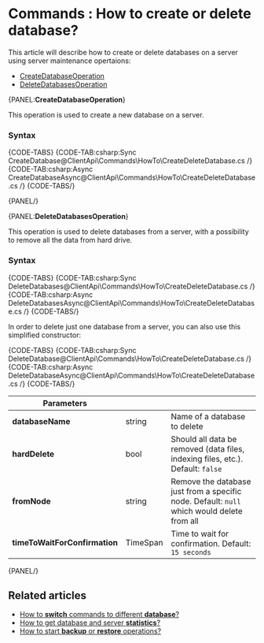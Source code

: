 # Commands : How to create or delete database?

This article will describe how to create or delete databases on a server using server maintenance opertaions:   
- [CreateDatabaseOperation](../../../client-api/commands/how-to/create-delete-database#createdatabaseoperation)   
- [DeleteDatabasesOperation](../../../client-api/commands/how-to/create-delete-database#deletedatabasesoperation)   

{PANEL:**CreateDatabaseOperation**}

This operation is used to create a new database on a server.

### Syntax

{CODE-TABS}
{CODE-TAB:csharp:Sync CreateDatabase@ClientApi\Commands\HowTo\CreateDeleteDatabase.cs /}
{CODE-TAB:csharp:Async CreateDatabaseAsync@ClientApi\Commands\HowTo\CreateDeleteDatabase.cs /}
{CODE-TABS/}

{PANEL/}

{PANEL:**DeleteDatabasesOperation**}

This operation is used to delete databases from a server, with a possibility to remove all the data from hard drive.

### Syntax

{CODE-TABS}
{CODE-TAB:csharp:Sync DeleteDatabases@ClientApi\Commands\HowTo\CreateDeleteDatabase.cs /}
{CODE-TAB:csharp:Async DeleteDatabasesAsync@ClientApi\Commands\HowTo\CreateDeleteDatabase.cs /}
{CODE-TABS/}

In order to delete just one database from a server, you can also use this simplified constructor:

{CODE-TABS}
{CODE-TAB:csharp:Sync DeleteDatabase@ClientApi\Commands\HowTo\CreateDeleteDatabase.cs /}
{CODE-TAB:csharp:Async DeleteDatabaseAsync@ClientApi\Commands\HowTo\CreateDeleteDatabase.cs /}
{CODE-TABS/}

| Parameters | | |
| ------------- | ------------- | ----- |
| **databaseName** | string | Name of a database to delete |
| **hardDelete** | bool | Should all data be removed (data files, indexing files, etc.). Default: `false` |
| **fromNode** | string | Remove the database just from a specific node. Default: `null` which would delete from all |
| **timeToWaitForConfirmation** | TimeSpan | Time to wait for confirmation. Default: `15 seconds` |

{PANEL/}

## Related articles

- [How to **switch** commands to different **database**?](../../../client-api/commands/how-to/switch-commands-to-a-different-database)   
- [How to get database and server **statistics**?](../../../client-api/commands/how-to/get-database-and-server-statistics)   
- [How to start **backup** or **restore** operations?](../../../client-api/commands/how-to/start-backup-restore-operations)   
